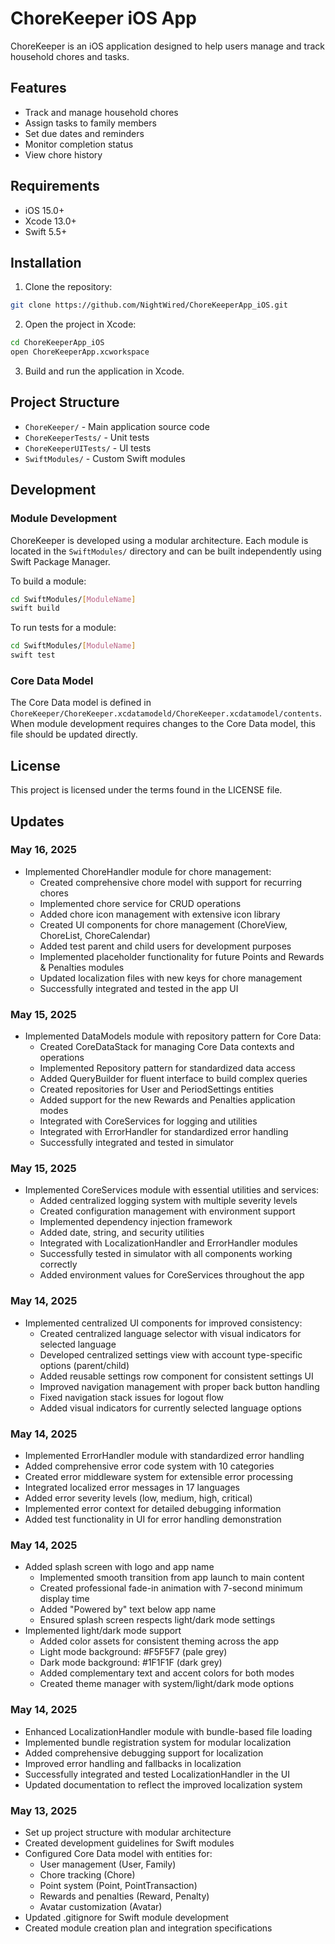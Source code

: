 # ChoreKeeper iOS App

ChoreKeeper is an iOS application designed to help users manage and track household chores and tasks.

## Features

- Track and manage household chores
- Assign tasks to family members
- Set due dates and reminders
- Monitor completion status
- View chore history

## Requirements

- iOS 15.0+
- Xcode 13.0+
- Swift 5.5+

## Installation

1. Clone the repository:
```bash
git clone https://github.com/NightWired/ChoreKeeperApp_iOS.git
```

2. Open the project in Xcode:
```bash
cd ChoreKeeperApp_iOS
open ChoreKeeperApp.xcworkspace
```

3. Build and run the application in Xcode.

## Project Structure

- `ChoreKeeper/` - Main application source code
- `ChoreKeeperTests/` - Unit tests
- `ChoreKeeperUITests/` - UI tests
- `SwiftModules/` - Custom Swift modules

## Development

### Module Development

ChoreKeeper is developed using a modular architecture. Each module is located in the `SwiftModules/` directory and can be built independently using Swift Package Manager.

To build a module:

```bash
cd SwiftModules/[ModuleName]
swift build
```

To run tests for a module:

```bash
cd SwiftModules/[ModuleName]
swift test
```

### Core Data Model

The Core Data model is defined in `ChoreKeeper/ChoreKeeper.xcdatamodeld/ChoreKeeper.xcdatamodel/contents`. When module development requires changes to the Core Data model, this file should be updated directly.

## License

This project is licensed under the terms found in the LICENSE file.

## Updates

### May 16, 2025

- Implemented ChoreHandler module for chore management:
  - Created comprehensive chore model with support for recurring chores
  - Implemented chore service for CRUD operations
  - Added chore icon management with extensive icon library
  - Created UI components for chore management (ChoreView, ChoreList, ChoreCalendar)
  - Added test parent and child users for development purposes
  - Implemented placeholder functionality for future Points and Rewards & Penalties modules
  - Updated localization files with new keys for chore management
  - Successfully integrated and tested in the app UI

### May 15, 2025

- Implemented DataModels module with repository pattern for Core Data:
  - Created CoreDataStack for managing Core Data contexts and operations
  - Implemented Repository pattern for standardized data access
  - Added QueryBuilder for fluent interface to build complex queries
  - Created repositories for User and PeriodSettings entities
  - Added support for the new Rewards and Penalties application modes
  - Integrated with CoreServices for logging and utilities
  - Integrated with ErrorHandler for standardized error handling
  - Successfully integrated and tested in simulator

### May 15, 2025

- Implemented CoreServices module with essential utilities and services:
  - Added centralized logging system with multiple severity levels
  - Created configuration management with environment support
  - Implemented dependency injection framework
  - Added date, string, and security utilities
  - Integrated with LocalizationHandler and ErrorHandler modules
  - Successfully tested in simulator with all components working correctly
  - Added environment values for CoreServices throughout the app

### May 14, 2025

- Implemented centralized UI components for improved consistency:
  - Created centralized language selector with visual indicators for selected language
  - Developed centralized settings view with account type-specific options (parent/child)
  - Added reusable settings row component for consistent settings UI
  - Improved navigation management with proper back button handling
  - Fixed navigation stack issues for logout flow
  - Added visual indicators for currently selected language options

### May 14, 2025

- Implemented ErrorHandler module with standardized error handling
- Added comprehensive error code system with 10 categories
- Created error middleware system for extensible error processing
- Integrated localized error messages in 17 languages
- Added error severity levels (low, medium, high, critical)
- Implemented error context for detailed debugging information
- Added test functionality in UI for error handling demonstration

### May 14, 2025

- Added splash screen with logo and app name
  - Implemented smooth transition from app launch to main content
  - Created professional fade-in animation with 7-second minimum display time
  - Added "Powered by" text below app name
  - Ensured splash screen respects light/dark mode settings
- Implemented light/dark mode support
  - Added color assets for consistent theming across the app
  - Light mode background: #F5F5F7 (pale grey)
  - Dark mode background: #1F1F1F (dark grey)
  - Added complementary text and accent colors for both modes
  - Created theme manager with system/light/dark mode options

### May 14, 2025

- Enhanced LocalizationHandler module with bundle-based file loading
- Implemented bundle registration system for modular localization
- Added comprehensive debugging support for localization
- Improved error handling and fallbacks in localization
- Successfully integrated and tested LocalizationHandler in the UI
- Updated documentation to reflect the improved localization system

### May 13, 2025

- Set up project structure with modular architecture
- Created development guidelines for Swift modules
- Configured Core Data model with entities for:
  - User management (User, Family)
  - Chore tracking (Chore)
  - Point system (Point, PointTransaction)
  - Rewards and penalties (Reward, Penalty)
  - Avatar customization (Avatar)
- Updated .gitignore for Swift module development
- Created module creation plan and integration specifications

